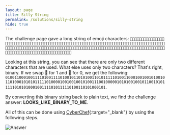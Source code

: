 ```yaml
---
layout: page
title: Silly String
permalink: /solutions/silly-string
hide: true
---
```


The challenge page gave a long string of emoji characters:
`🎉🎊🎉🎉🎊🎊🎉🎉🎉🎊🎉🎉🎊🎊🎊🎊🎉🎊🎉🎉🎊🎊🎊🎊🎉🎊🎉🎉🎊🎉🎊🎊🎉🎊🎉🎊🎉🎉🎊🎊🎉🎊🎉🎊🎊🎊🎊🎊🎉🎊🎉🎉🎊🎊🎉🎉🎉🎊🎉🎉🎊🎉🎉🎊🎉🎊🎉🎉🎊🎉🎊🎊🎉🎊🎉🎉🎉🎊🎉🎊🎉🎊🎉🎊🎊🎊🎊🎊🎉🎊🎉🎉🎉🎉🎊🎉🎉🎊🎉🎉🎊🎉🎉🎊🎉🎊🎉🎉🎊🎊🎊🎉🎉🎊🎉🎉🎉🎉🎉🎊🎉🎊🎉🎊🎉🎉🎊🎉🎉🎊🎉🎊🎊🎉🎉🎊🎉🎊🎉🎊🎊🎊🎊🎊🎉🎊🎉🎊🎉🎊🎉🎉🎉🎊🎉🎉🎊🎊🎊🎊🎉🎊🎉🎊🎊🎊🎊🎊🎉🎊🎉🎉🎊🎊🎉🎊🎉🎊🎉🎉🎉🎊🎉🎊`

Looking at this string, you can see that there are only two different
characters that are used. What else uses only two characters? That's right,
binary. If we swap 🎊 for 1 and 🎉 for 0, we get the following:
`0100110001001111010011110100101101010011010111110100110001001001010010110100010101011111010000100100100101001110010000010101001001011001010111110101010001001111010111110100110101000101`.

By converting this binary string back to plain text, we find the challenge
answer: **LOOKS_LIKE_BINARY_TO_ME**.

All of this can be done using [CyberChef](https://gchq.github.io/CyberChef/){:target="_blank"} by
using the following steps.

![Answer][answer]

[answer]: /assets/img/silly-string-solution.png